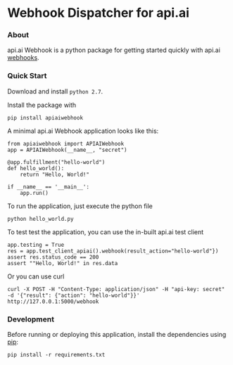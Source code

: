 # Webhook Dispatcher for api.ai 

### About
api.ai Webhook is a python package for getting started quickly with api.ai [webhooks](https://docs.api.ai/docs/webhook). 

### Quick Start
Download and install `python 2.7`.

Install the package with 
    
    pip install apiaiwebhook
    
A minimal api.ai Webhook application looks like this:

    from apiaiwebhook import APIAIWebhook
    app = APIAIWebhook(__name__, "secret")
    
    @app.fulfillment("hello-world")
    def hello_world():
        return "Hello, World!" 
    
    if __name__ == '__main__':
        app.run()
 
To run the application, just execute the python file

    python hello_world.py

To test test the application, you can use the in-built api.ai test client

    app.testing = True
    res = app.test_client_apiai().webhook(result_action="hello-world"})
    assert res.status_code == 200
    assert ""Hello, World!" in res.data

Or you can use curl

    curl -X POST -H "Content-Type: application/json" -H "api-key: secret" -d '{"result": {"action": "hello-world"}}' http://127.0.0.1:5000/webhook    
    
### Development

Before running or deploying this application, install the dependencies using
[pip](http://pip.readthedocs.io/en/stable/):

    pip install -r requirements.txt    
